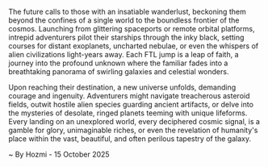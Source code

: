 
The future calls to those with an insatiable wanderlust, beckoning them beyond the confines of a single world to the boundless frontier of the cosmos. Launching from glittering spaceports or remote orbital platforms, intrepid adventurers pilot their starships through the inky black, setting courses for distant exoplanets, uncharted nebulae, or even the whispers of alien civilizations light-years away. Each FTL jump is a leap of faith, a journey into the profound unknown where the familiar fades into a breathtaking panorama of swirling galaxies and celestial wonders.

Upon reaching their destination, a new universe unfolds, demanding courage and ingenuity. Adventurers might navigate treacherous asteroid fields, outwit hostile alien species guarding ancient artifacts, or delve into the mysteries of desolate, ringed planets teeming with unique lifeforms. Every landing on an unexplored world, every deciphered cosmic signal, is a gamble for glory, unimaginable riches, or even the revelation of humanity's place within the vast, beautiful, and often perilous tapestry of the galaxy.

~ By Hozmi - 15 October 2025
